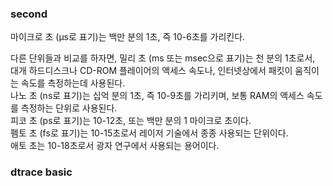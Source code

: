 ### second
마이크로 초 (μs로 표기)는 백만 분의 1초, 즉 10-6초를 가리킨다.<br>

다른 단위들과 비교를 하자면, 밀리 초 (ms 또는 msec으로 표기)는 천 분의 1초로서, 대개 하드디스크나 CD-ROM 플레이어의 액세스 속도나, 인터넷상에서 패킷이 움직이는 속도를 측정하는데 사용된다.<br>
나노 초 (ns로 표기)는 십억 분의 1초, 즉 10-9초를 가리키며, 보통 RAM의 액세스 속도를 측정하는 단위로 사용된다.<br>
피코 초 (ps로 표기)는 10-12초, 또는 백만 분의 1 마이크로 초이다.<br>
펨토 초 (fs로 표기)는 10-15초로서 레이저 기술에서 종종 사용되는 단위이다.<br>
애토 초는 10-18초로서 광자 연구에서 사용되는 용어이다.<br>

### dtrace basic
